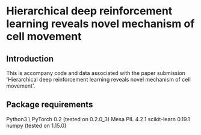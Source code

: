 # Hierarchical deep reinforcement learning reveals novel mechanism of cell movement

## Introduction
This is accompany code and data associated with the paper submission 'Hierarchical deep reinforcement learning reveals novel mechanism of cell movement'.

## Package requirements
  Python3 \\
  PyTorch 0.2 (tested on 0.2.0_3)
  Mesa
  PIL 4.2.1
  scikit-learn 0.19.1
  numpy (tested on 1.15.0)
  
  
  
